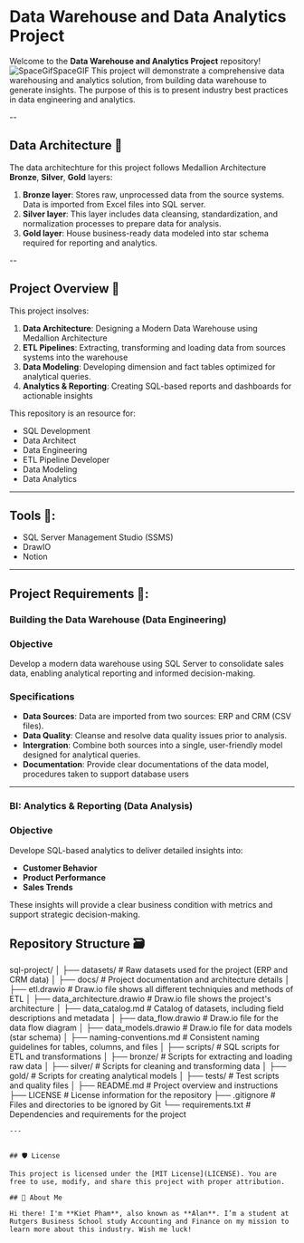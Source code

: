 
# Data Warehouse and Data Analytics Project 

Welcome to the **Data Warehouse and Analytics Project** repository! ![SpaceGifSpaceGIF](https://github.com/user-attachments/assets/651792c5-6c8a-47c3-8fd1-c392c7e18220)
This project will demonstrate a comprehensive data warehousing and analytics solution, from building data warehouse to generate insights. The purpose of this is to present industry best practices in data engineering and analytics.

--
## Data Architecture 👷

The data architechture for this project follows Medallion Architecture **Bronze**, **Silver**, **Gold** layers: 
1. **Bronze layer**: Stores raw, unprocessed data from the source systems. Data is imported from Excel files into SQL server.
2. **Silver layer**: This layer includes data cleansing, standardization, and normalization processes to prepare data for analysis.
3. **Gold layer**: House business-ready data modeled into star schema required for reporting and analytics.

--
## Project Overview 🔎

This project insolves:
1. **Data Architecture**: Designing a Modern Data Warehouse using Medallion Architecture
2. **ETL Pipelines**: Extracting, transforming and loading data from sources systems into the warehouse
3. **Data Modeling**: Developing dimension and fact tables optimized for analytical queries.
4. **Analytics & Reporting**: Creating SQL-based reports and dashboards for actionable insights

This repository is an resource for: 
- SQL Development
- Data Architect
- Data Engineering
- ETL Pipeline Developer
- Data Modeling
- Data Analytics

---


## Tools 🔦:
- SQL Server Management Studio (SSMS)
- DrawIO
- Notion

---

## Project Requirements 🛑:

### Building the Data Warehouse (Data Engineering)

### Objective 
Develop a modern data warehouse using SQL Server to consolidate sales data, enabling analytical reporting and informed decision-making.

### Specifications 
- **Data Sources**: Data are imported from two sources: ERP and CRM (CSV files).
- **Data Quality**: Cleanse and resolve data quality issues prior to analysis.
- **Intergration**: Combine both sources into a single, user-friendly model designed for analytical queries.
- **Documentation**: Provide clear documentations of the data model, procedures taken to support database users

---

### BI: Analytics & Reporting (Data Analysis)

### Objective
Develope SQL-based analytics to deliver detailed insights into:
- **Customer Behavior**
- **Product Performance**
- **Sales Trends**

These insights will provide a clear business condition with metrics and support strategic decision-making.

## Repository Structure 🗃️

sql-project/
│
├── datasets/                           # Raw datasets used for the project (ERP and CRM data)
│
├── docs/                               # Project documentation and architecture details
│   ├── etl.drawio                      # Draw.io file shows all different techniquies and methods of ETL
│   ├── data_architecture.drawio        # Draw.io file shows the project's architecture
│   ├── data_catalog.md                 # Catalog of datasets, including field descriptions and metadata
│   ├── data_flow.drawio                # Draw.io file for the data flow diagram
│   ├── data_models.drawio              # Draw.io file for data models (star schema)
│   ├── naming-conventions.md           # Consistent naming guidelines for tables, columns, and files
│
├── scripts/                            # SQL scripts for ETL and transformations
│   ├── bronze/                         # Scripts for extracting and loading raw data
│   ├── silver/                         # Scripts for cleaning and transforming data
│   ├── gold/                           # Scripts for creating analytical models
│
├── tests/                              # Test scripts and quality files
│
├── README.md                           # Project overview and instructions
├── LICENSE                             # License information for the repository
├── .gitignore                          # Files and directories to be ignored by Git
└── requirements.txt                    # Dependencies and requirements for the project
```
---


## 🛡️ License

This project is licensed under the [MIT License](LICENSE). You are free to use, modify, and share this project with proper attribution.

## 🌟 About Me

Hi there! I'm **Kiet Pham**, also known as **Alan**. I’m a student at Rutgers Business School study Accounting and Finance on my mission to learn more about this industry. Wish me luck!






























